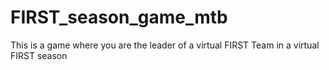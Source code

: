 # FIRST_season_game_mtb
This is a game where you are the leader of a virtual FIRST Team in a virtual FIRST season
